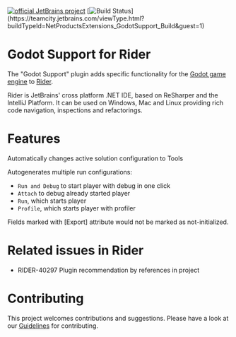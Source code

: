 [![official JetBrains project](https://jb.gg/badges/official-flat-square.svg)](https://confluence.jetbrains.com/display/ALL/JetBrains+on+GitHub)
[![Build Status](https://teamcity.jetbrains.com/app/rest/builds/buildType:(id:NetProductsExtensions_GodotSupport_Build)/statusIcon.svg?guest=1)](https://teamcity.jetbrains.com/viewType.html?buildTypeId=NetProductsExtensions_GodotSupport_Build&guest=1)
 
# Godot Support for Rider

The "Godot Support" plugin adds specific functionality for the [Godot game engine](https://godotengine.org/) to [Rider](https://www.jetbrains.com/rider/).

Rider is JetBrains' cross platform .NET IDE, based on ReSharper and the IntelliJ Platform. It can be used on Windows, Mac and Linux providing rich code navigation, inspections and refactorings.

# Features

Automatically changes active solution configuration to Tools

Autogenerates multiple run configurations:
 - `Run and Debug` to start player with debug in one click
 - `Attach` to debug already started player
 - `Run`, which starts player
 - `Profile`, which starts player with profiler

Fields marked with [Export] attribute would not be marked as not-initialized.

# Related issues in Rider

- RIDER-40297 Plugin recommendation by references in project

# Contributing

This project welcomes contributions and suggestions.
Please have a look at our [Guidelines](CONTRIBUTING.md) for contributing.
